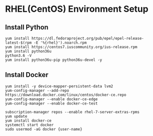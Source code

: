 # RHEL(CentOS) Environment Setup 
## Install Python

```cat /etc/redhat-release
yum install https://dl.fedoraproject.org/pub/epel/epel-release-latest-$(rpm -E '%{rhel}').noarch.rpm
yum install https://centos7.iuscommunity.org/ius-release.rpm
yum install python36u
python3.6 -V
yum install python36u-pip python36u-devel -y
```

## Install Docker
```
yum install -y device-mapper-persistent-data lvm2
yum-config-manager --add-repo https://download.docker.com/linux/centos/docker-ce.repo
yum-config-manager --enable docker-ce-edge
yum-config-manager --enable docker-ce-test

subscription-manager repos --enable rhel-7-server-extras-rpms
yum update
yum install docker-ce
systemctl start docker
sudo usermod -aG docker {user-name}
```
